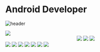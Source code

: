 Android Developer
=
![header](https://capsule-render.vercel.app/api?type=waving&color=auto&height=222&section=header&text=Woogy%20Space&fontSize=72)


 <img src="https://img.shields.io/badge/Android-Green?style=flat&logo=Android&logoColor=white"/>
 <div align="center">
  <img src="https://img.shields.io/badge/HTML5-white?style=flat&logo=HTML5&logoColor=#E34F26"/>
  <img src="https://img.shields.io/badge/CSS3-Green?style=flat&logo=CSS3&logoColor=white"/>
  <img src="https://img.shields.io/badge/JavaScript-Green?style=flat&logo=JavaScript&logoColor=white"/>
 </div>
 
 <img src="https://img.shields.io/badge/MySQL-black?style=flat&logo=MySQL&logoColor=white"/>
 <img src="https://img.shields.io/badge/MongoDB-black?style=flat&logo=MongoDB&logoColor=white"/>

 <img src="https://img.shields.io/badge/Firebase-Green?style=flat&logo=Firebase&logoColor=white"/>
 <img src="https://img.shields.io/badge/GitHub-black?style=flat&logo=GitHub&logoColor=white"/>

 <img src="https://img.shields.io/badge/Node.js-black?style=flat&logo=Node.js&logoColor=white"/>
 <img src="https://img.shields.io/badge/Figma-black?style=flat&logo=Figma&logoColor=white"/>
 <img src="https://img.shields.io/badge/Visual Studio-black?style=flat&logo=Visual Studio&logoColor=#5C2D91"/>


<!--
**Woogy-Space/Woogy-Space** is a ✨ _special_ ✨ repository because its `README.md` (this file) appears on your GitHub profile.

Here are some ideas to get you started:

- 🔭 I’m currently working on ...
- 🌱 I’m currently learning ...
- 👯 I’m looking to collaborate on ...
- 🤔 I’m looking for help with ...
- 💬 Ask me about ...
- 📫 How to reach me: ...
- 😄 Pronouns: ...
- ⚡ Fun fact: ...
-->
